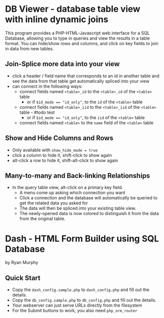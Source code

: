 DB Viewer - database table view with inline dynamic joins
=========================================================

This program provides a PHP-HTML-Javascript web interface
for a SQL Database, allowing you to type in queries and view
the results in a table format.  You can hide/show rows and
columns, and click on key fields to join in data from new
tables.

Join-Splice more data into your view
------------------------------------
* click a header / field name that corresponds to an id in another table
  and see the data from that table get automatically spliced into your view
* can connect in the following ways:
    * connect fields named `<table>_id` to the `<table>_id` of the `<table>` table
        * or if `$id_mode == "id_only"`, to the `id` of the `<table>` table
    * connect fields named `<table>_iid` to the `<table>_iid` of the `<table>` table - #todo test
        * or if `$id_mode == "id_only"`, to the `iid` of the `<table>` table
    * connect fields named `<table>` to the `name` field of the `<table>` table

Show and Hide Columns and Rows
------------------------------
* Only available with `show_hide_mode = true`
* click a column to hide it, shift-click to show again
* alt-click a row to hide it, shift-alt-click to show again

Many-to-many and Back-linking Relationships
-------------------------------------------
* In the query table view, alt-click on a primary key field.
    * A menu come up asking which connection you want
    * Click a connection and the database will automatically be queried to get the related data you asked for
    * The data will then be spliced into your existing table view.
    * The newly-opened data is now colored to distinguish it from the data from the original table.



Dash - HTML Form Builder using SQL Database
===========================================
by Ryan Murphy

Quick Start
-----------
* Copy the `dash_config.sample.php` to `dash_config.php` and fill out the details.
* Copy the `db_config.sample.php` to `db_config.php` and fill out the details.
* Your webserver can just serve URLs directly from the filesystem
* For the Submit buttons to work, you also need `php_orm_router`

